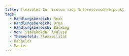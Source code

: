 ```yaml
---
title: flexibles Curriculum nach Interessenschwerpunkt
tags:
  - Handlungsbereich: Reak
  - Handlungsbereich: Orga
  - Handlungsbereich: BackLog
  - Von: Stakeholder Analyse
  - Themenfeld: Flexibilität
  - Bachelor
  - Master
---
```

